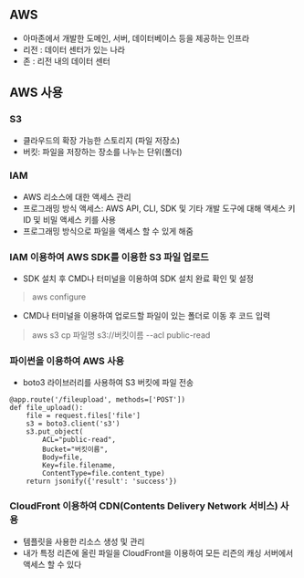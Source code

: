 ## AWS
- 아마존에서 개발한 도메인, 서버, 데이터베이스 등을 제공하는 인프라
- 리전 : 데이터 센터가 있는 나라
- 존 : 리전 내의 데이터 센터

## AWS 사용
### S3
- 클라우드의 확장 가능한 스토리지 (파일 저장소)
- 버킷: 파일을 저장하는 장소를 나누는 단위(폴더)

### IAM
- AWS 리소스에 대한 액세스 관리
- 프로그래밍 방식 액세스: AWS API, CLI, SDK 및 기타 개발 도구에 대해 액세스 키 ID 및 비밀 액세스 키를 사용
- 프로그래밍 방식으로 파일을 액세스 할 수 있게 해줌

### IAM 이용하여 AWS SDK를 이용한 S3 파일 업로드
- SDK 설치 후 CMD나 터미널을 이용하여 SDK 설치 완료 확인 및 설정
> aws configure
- CMD나 터미널을 이용하여 업로드할 파일이 있는 폴더로 이동 후 코드 입력
> aws s3 cp 파일명 s3://버킷이름 --acl public-read

### 파이썬을 이용하여 AWS 사용
- boto3 라이브러리를 사용하여 S3 버킷에 파일 전송
<pre><code>@app.route('/fileupload', methods=['POST'])
def file_upload():
    file = request.files['file']
    s3 = boto3.client('s3')
    s3.put_object(
        ACL="public-read",
        Bucket="버킷이름",
        Body=file,
        Key=file.filename,
        ContentType=file.content_type)
    return jsonify({'result': 'success'})
</code></pre> 


### CloudFront 이용하여 CDN(Contents Delivery Network 서비스) 사용 
- 템플릿을 사용한 리소스 생성 및 관리
- 내가 특정 리즌에 올린 파일을 CloudFront을 이용하여 모든 리즌의 캐싱 서버에서 액세스 할 수 있다